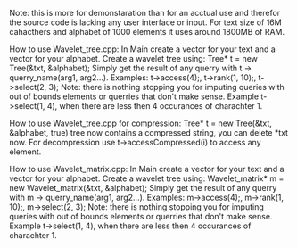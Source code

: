 Note: this is more for demonstaration than for an acctual use and therefor the source code is lacking any user interface or input.
For text size of 16M cahacthers and alphabet of 1000 elements it uses around 1800MB of RAM.

How to use Wavelet_tree.cpp:
In Main create a vector<int> for your text and a vector<int> for your alphabet.
Create a wavelet tree using: Tree* t = new Tree(&txt, &alphabet);
Simply get the result of any querry with t -> querry_name(arg1, arg2...).
Examples: t->access(4);, t->rank(1, 10);, t->select(2, 3);
Note: there is nothing stopping you for imputing queries with out of bounds elements or querries that don't make sense. Example t->select(1, 4), when there are less then 4 occurances of charachter 1.

How to use Wavelet_tree.cpp for compression:
Tree* t = new Tree(&txt, &alphabet, true)
tree now contains a compressed string, you can delete *txt now.
For decompression use t->accessCompressed(i) to access any element.

How to use Wavelet_matrix.cpp:
In Main create a vector<int> for your text and a vector<int> for your alphabet.
Create a wavelet tree using: Wavelet_matrix* m = new Wavelet_matrix(&txt, &alphabet);
Simply get the result of any querry with m -> querry_name(arg1, arg2...).
Examples: m->access(4);, m->rank(1, 10);, m->select(2, 3);
Note: there is nothing stopping you for imputing queries with out of bounds elements or querries that don't make sense. Example t->select(1, 4), when there are less then 4 occurances of charachter 1.

